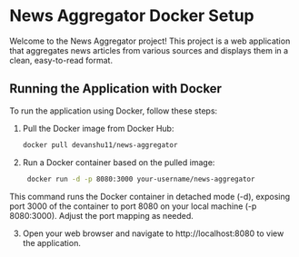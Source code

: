 # News Aggregator Docker Setup

Welcome to the News Aggregator project! This project is a web application that aggregates news articles from various sources and displays them in a clean, easy-to-read format.

## Running the Application with Docker

To run the application using Docker, follow these steps:

1. Pull the Docker image from Docker Hub:

   ```bash
   docker pull devanshu11/news-aggregator
2. Run a Docker container based on the pulled image:
   ```bash
    docker run -d -p 8080:3000 your-username/news-aggregator
  This command runs the Docker container in detached mode (-d), exposing port 3000 of the container to port 8080 on your local machine (-p 8080:3000). Adjust the port mapping as needed.

3. Open your web browser and navigate to http://localhost:8080 to view the application.
   


